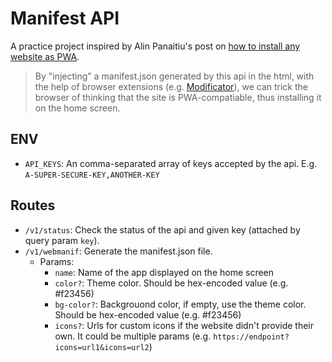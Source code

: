 # Manifest API

A practice project inspired by Alin Panaitiu's post on [how to install any website as PWA](https://notes.alinpanaitiu.com/Install-any-website-as-PWA-on-iOS).

> By "injecting" a manifest.json generated by this api in the html, with the help of browser extensions (e.g. [Modificator](https://apps.apple.com/ro/app/modificator-mods-for-websites/id1635358022)), we can trick the browser of thinking that the site is PWA-compatiable, thus installing it on the home screen.

## ENV

- `API_KEYS`: An comma-separated array of keys accepted by the api. E.g. `A-SUPER-SECURE-KEY,ANOTHER-KEY`

## Routes

- `/v1/status`: Check the status of the api and given key (attached by query param `key`).
- `/v1/webmanif`: Generate the manifest.json file.
  - Params:
    - `name`: Name of the app displayed on the home screen
    - `color?`: Theme color. Should be hex-encoded value (e.g. #f23456)
    - `bg-color?`: Backgrouond color, if empty, use the theme color. Should be hex-encoded value (e.g. #f23456)
    - `icons?`: Urls for custom icons if the website didn't provide their own. It could be multiple params (e.g. `https://endpoint?icons=url1&icons=url2`)
